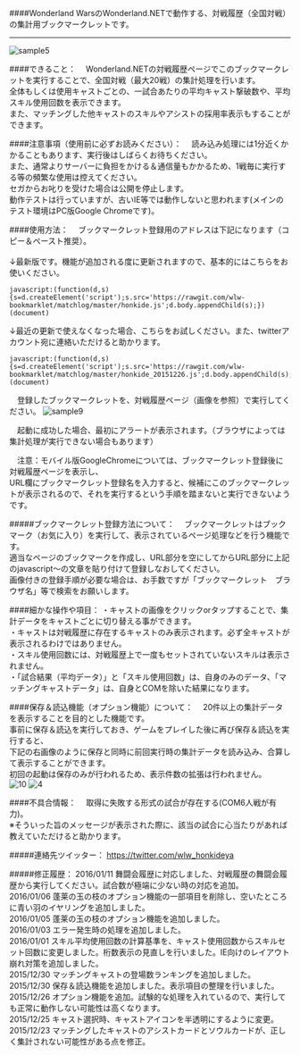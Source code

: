 ####Wonderland WarsのWonderland.NETで動作する、対戦履歴（全国対戦）の集計用ブックマークレットです。
***
![sample5](https://cloud.githubusercontent.com/assets/16392405/11944775/d0ca1c28-a88b-11e5-83ac-691de748b479.jpg)

####できること：
　Wonderland.NETの対戦履歴ページでこのブックマークレットを実行することで、全国対戦（最大20戦）の集計処理を行います。<br>
全体もしくは使用キャストごとの、一試合あたりの平均キャスト撃破数や、平均スキル使用回数を表示できます。<br>
また、マッチングした他キャストのスキルやアシストの採用率表示もすることができます。<br>

####注意事項（使用前に必ずお読みください）：
　読み込み処理には1分近くかかることもあります、実行後はしばらくお待ちください。<br>
また、通常よりサーバーに負担をかける＆通信量もかかるため、1戦毎に実行する等の頻繁な使用は控えてください。<br>
セガからお叱りを受けた場合は公開を停止します。<br>
動作テストは行っていますが、古いIE等では動作しないと思われます(メインのテスト環境はPC版Google Chromeです)。

####使用方法：
　ブックマークレット登録用のアドレスは下記になります（コピー＆ペースト推奨）。<br>
<br>
↓最新版です。機能が追加される度に更新されますので、基本的にはこちらをお使いください。
```
javascript:(function(d,s){s=d.createElement('script');s.src='https://rawgit.com/wlw-bookmarklet/matchlog/master/honkide.js';d.body.appendChild(s);})(document)
```
↓最近の更新で使えなくなった場合、こちらをお試しください。また、twitterアカウント宛に連絡いただけると助かります。
```
javascript:(function(d,s){s=d.createElement('script');s.src='https://rawgit.com/wlw-bookmarklet/matchlog/master/honkide_20151226.js';d.body.appendChild(s);})(document)
```

　登録したブックマークレットを、対戦履歴ページ（画像を参照）で実行してください。
![sample9](https://cloud.githubusercontent.com/assets/16392405/11995108/3e994248-aa8e-11e5-95ee-5da5e00a8070.jpg)

　起動に成功した場合、最初にアラートが表示されます。（ブラウザによっては集計処理が実行できない場合もあります）<br>

　注意：モバイル版GoogleChromeについては、ブックマークレット登録後に対戦履歴ページを表示し、<br>
URL欄にブックマークレット登録名を入力すると、候補にこのブックマークレットが表示されるので、それを実行するという手順を踏まないと実行できないようです。

#####ブックマークレット登録方法について：
　ブックマークレットはブックマーク（お気に入り）を実行して、表示されているページ処理などを行う機能です。<br>
適当なページのブックマークを作成し、URL部分を空にしてからURL部分に上記のjavascript～の文章を貼り付けて登録しなおしてください。<br>
画像付きの登録手順が必要な場合は、お手数ですが「ブックマークレット　ブラウザ名」等で検索をお願いします。

####細かな操作や項目：
・キャストの画像をクリックorタップすることで、集計データをキャストごとに切り替える事ができます。<br>
・キャストは対戦履歴に存在するキャストのみ表示されます。必ず全キャストが表示されるわけではありません。<br>
・スキル使用回数には、対戦履歴上で一度もセットされていないスキルは表示されません。<br>
・「試合結果（平均データ）」と「スキル使用回数」は、自身のみのデータ、「マッチングキャストデータ」は、自身とCOMを除いた結果になります。

####保存＆読込機能（オプション機能）について：
　20件以上の集計データを表示することを目的とした機能です。<br>
事前に保存＆読込を実行しておき、ゲームをプレイした後に再び保存＆読込を実行すると、<br>
下記の右画像のように保存と同時に前回実行時の集計データを読み込み、合算して表示することができます。<br>
初回の起動は保存のみが行われるため、表示件数の拡張は行われません。<br>
![10](https://cloud.githubusercontent.com/assets/16392405/12037151/988d99fc-ae8f-11e5-885d-4909606329d6.jpg)
![4](https://cloud.githubusercontent.com/assets/16392405/12037201/0a71e4ba-ae90-11e5-9af8-6f78eecf2bc0.jpg)

####不具合情報：
　取得に失敗する形式の試合が存在する(COM6人戦が有力)。<br>
※そういった旨のメッセージが表示された際に、該当の試合に心当たりがあれば教えていただけると助かります。<br>

#####連絡先ツイッター：
https://twitter.com/wlw_honkideya

#####修正履歴：
2016/01/11 舞闘会履歴に対応しました、対戦履歴の舞闘会履歴から実行してください。試合数が極端に少ない時の対応を追加。<br>
2016/01/06 蓬莱の玉の枝のオプション機能の一部項目を削除し、空いたところに青い羽のイヤリングを追加しました。<br>
2016/01/05 蓬莱の玉の枝のオプション機能を追加しました。<br>
2016/01/03 エラー発生時の処理を追加しました。<br>
2016/01/01 スキル平均使用回数の計算基準を、キャスト使用回数からスキルセット回数に変更しました。桁数表示の見直しを行いました。IE向けのレイアウト崩れ対策を追加しました。<br>
2015/12/30 マッチングキャストの登場数ランキングを追加しました。<br>
2015/12/30 保存＆読込機能を追加しました。表示項目の整理を行いました。<br>
2015/12/26 オプション機能を追加。試験的な処理を入れているので、実行しても正常に動作しない可能性は高くなります。<br>
2015/12/25 キャスト選択時、キャストアイコンを半透明にするように変更。<br>
2015/12/23 マッチングしたキャストのアシストカードとソウルカードが、正しく集計されない可能性がある点を修正。


